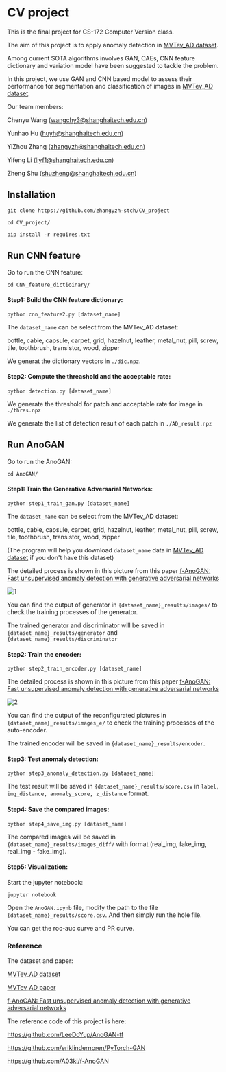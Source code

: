 # CV project

This is the final project for CS-172 Computer Version class.

The aim of this project is to apply anomaly detection in [MVTev_AD dataset](https://www.mvtec.com/company/research/datasets/mvtec-ad/).

Among current SOTA algorithms involves GAN, CAEs, CNN feature dictionary and variation model have been suggested to tackle the problem.

In this project, we use GAN and CNN based model to assess their performance for segmentation and classification of images in [MVTev_AD dataset](https://www.mvtec.com/company/research/datasets/mvtec-ad/).

Our team members:

Chenyu Wang (wangchy3@shanghaitech.edu.cn)

Yunhao Hu (huyh@shanghaitech.edu.cn)

YiZhou Zhang (zhangyzh@shanghaitech.edu.cn)

Yifeng Li (liyf1@shanghaitech.edu.cn)

Zheng Shu (shuzheng@shanghaitech.edu.cn)

## Installation
`git clone https://github.com/zhangyzh-stch/CV_project`

`cd CV_project/`

`pip install -r requires.txt`

## Run CNN feature

Go to run the CNN feature:

`cd CNN_feature_dictioinary/`

#### Step1: Build the CNN feature dictionary:

`python cnn_feature2.py [dataset_name]`

The `dataset_name` can be select from the MVTev_AD dataset:

bottle, cable, capsule, carpet, grid, hazelnut, leather, metal_nut, pill, screw, tile, toothbrush, transistor, wood, zipper

We generat the dictionary vectors in `./dic.npz`.

#### Step2: Compute the threashold and the acceptable rate:

`python detection.py [dataset_name]`

We generate the threshold for patch and acceptable rate for image in `./thres.npz`

We generate the list of detection result of each patch in `./AD_result.npz`

## Run AnoGAN

Go to run the AnoGAN:

`cd AnoGAN/`

#### Step1: Train the Generative Adversarial Networks:

`python step1_train_gan.py [dataset_name]`

The `dataset_name` can be select from the MVTev_AD dataset:

bottle, cable, capsule, carpet, grid, hazelnut, leather, metal_nut, pill, screw, tile, toothbrush, transistor, wood, zipper

(The program will help you download `dataset_name` data in [MVTev_AD dataset](https://www.mvtec.com/company/research/datasets/mvtec-ad/) if you don't have this dataset)

The detailed process is shown in this picture from this paper [f-AnoGAN: Fast unsupervised anomaly detection with generative adversarial networks](https://www.sciencedirect.com/science/article/pii/S1361841518302640/pdfft?md5=298d7dd0f4f19af16e2548acad5d381a&pid=1-s2.0-S1361841518302640-main.pdf)

![1](https://github.com/zhangyzh-stch/CV_project/blob/main/Pictures/1.png)

You can find the output of generator in `{dataset_name}_results/images/` to check the training processes of the generator.

The trained generator and discriminator will be saved in `{dataset_name}_results/generator` and `{dataset_name}_results/discriminator`

#### Step2: Train the encoder:

`python step2_train_encoder.py [dataset_name]`

The detailed process is shown in this picture from this paper [f-AnoGAN: Fast unsupervised anomaly detection with generative adversarial networks](https://www.sciencedirect.com/science/article/pii/S1361841518302640/pdfft?md5=298d7dd0f4f19af16e2548acad5d381a&pid=1-s2.0-S1361841518302640-main.pdf)

![2](https://github.com/zhangyzh-stch/CV_project/blob/main/Pictures/2.png)

You can find the output of the reconfigurated pictures in `{dataset_name}_results/images_e/` to check the training processes of the auto-encoder.

The trained encoder will be saved in `{dataset_name}_results/encoder`.

#### Step3: Test anomaly detection:

`python step3_anomaly_detection.py [dataset_name]`

The test result will be saved in `{dataset_name}_results/score.csv` in `label, img_distance, anomaly_score, z_distance` format.

#### Step4: Save the compared images:

`python step4_save_img.py [dataset_name]`

The compared images will be saved in `{dataset_name}_results/images_diff/` with format (real_img, fake_img, real_img - fake_img).

#### Step5: Visualization:

Start the jupyter notebook:

`jupyter notebook`

Open the `AnoGAN.ipynb` file, modify the path to the file `{dataset_name}_results/score.csv`. And then simply run the hole file.

You can get the roc-auc curve and PR curve.

### Reference

The dataset and paper:

[MVTev_AD dataset](https://www.mvtec.com/company/research/datasets/mvtec-ad/)

[MVTev_AD paper](http://openaccess.thecvf.com/content_CVPR_2019/papers/Bergmann_MVTec_AD_--_A_Comprehensive_Real-World_Dataset_for_Unsupervised_Anomaly_CVPR_2019_paper.pdf)

[f-AnoGAN: Fast unsupervised anomaly detection with generative adversarial networks](https://www.sciencedirect.com/science/article/pii/S1361841518302640/pdfft?md5=298d7dd0f4f19af16e2548acad5d381a&pid=1-s2.0-S1361841518302640-main.pdf)

The reference code of this project is here:

https://github.com/LeeDoYup/AnoGAN-tf

https://github.com/eriklindernoren/PyTorch-GAN

https://github.com/A03ki/f-AnoGAN
